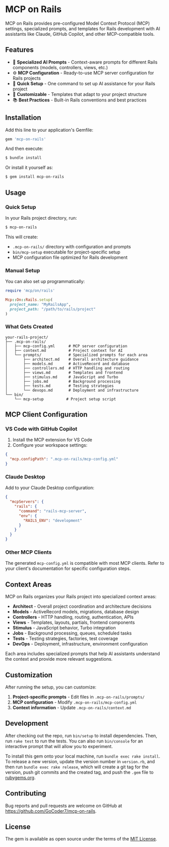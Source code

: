# MCP on Rails

MCP on Rails provides pre-configured Model Context Protocol (MCP) settings, specialized prompts, and templates for Rails development with AI assistants like Claude, GitHub Copilot, and other MCP-compatible tools.

## Features

- 🧠 **Specialized AI Prompts** - Context-aware prompts for different Rails components (models, controllers, views, etc.)
- ⚙️ **MCP Configuration** - Ready-to-use MCP server configuration for Rails projects  
- 🚀 **Quick Setup** - One command to set up AI assistance for your Rails project
- 🔧 **Customizable** - Templates that adapt to your project structure
- 📚 **Best Practices** - Built-in Rails conventions and best practices

## Installation

Add this line to your application's Gemfile:

```ruby
gem 'mcp-on-rails'
```

And then execute:

```bash
$ bundle install
```

Or install it yourself as:

```bash
$ gem install mcp-on-rails
```

## Usage

### Quick Setup

In your Rails project directory, run:

```bash
$ mcp-on-rails
```

This will create:
- `.mcp-on-rails/` directory with configuration and prompts
- `bin/mcp-setup` executable for project-specific setup
- MCP configuration file optimized for Rails development

### Manual Setup

You can also set up programmatically:

```ruby
require 'mcp/on/rails'

Mcp::On::Rails.setup(
  project_name: "MyRailsApp",
  project_path: "/path/to/rails/project"
)
```

### What Gets Created

```
your-rails-project/
├── .mcp-on-rails/
│   ├── mcp-config.yml      # MCP server configuration
│   ├── context.md          # Project context for AI
│   └── prompts/            # Specialized prompts for each area
│       ├── architect.md    # Overall architecture guidance
│       ├── models.md       # ActiveRecord and database
│       ├── controllers.md  # HTTP handling and routing
│       ├── views.md        # Templates and frontend
│       ├── stimulus.md     # JavaScript and Turbo
│       ├── jobs.md         # Background processing
│       ├── tests.md        # Testing strategies
│       └── devops.md       # Deployment and infrastructure
└── bin/
    └── mcp-setup          # Project setup script
```

## MCP Client Configuration

### VS Code with GitHub Copilot

1. Install the MCP extension for VS Code
2. Configure your workspace settings:

```json
{
  "mcp.configPath": ".mcp-on-rails/mcp-config.yml"
}
```

### Claude Desktop

Add to your Claude Desktop configuration:

```json
{
  "mcpServers": {
    "rails": {
      "command": "rails-mcp-server",
      "env": {
        "RAILS_ENV": "development"
      }
    }
  }
}
```

### Other MCP Clients

The generated `mcp-config.yml` is compatible with most MCP clients. Refer to your client's documentation for specific configuration steps.

## Context Areas

MCP on Rails organizes your Rails project into specialized context areas:

- **Architect** - Overall project coordination and architecture decisions
- **Models** - ActiveRecord models, migrations, database design
- **Controllers** - HTTP handling, routing, authentication, APIs
- **Views** - Templates, layouts, partials, frontend components
- **Stimulus** - JavaScript behavior, Turbo integration
- **Jobs** - Background processing, queues, scheduled tasks  
- **Tests** - Testing strategies, factories, test coverage
- **DevOps** - Deployment, infrastructure, environment configuration

Each area includes specialized prompts that help AI assistants understand the context and provide more relevant suggestions.

## Customization

After running the setup, you can customize:

1. **Project-specific prompts** - Edit files in `.mcp-on-rails/prompts/`
2. **MCP configuration** - Modify `.mcp-on-rails/mcp-config.yml`
3. **Context information** - Update `.mcp-on-rails/context.md`

## Development

After checking out the repo, run `bin/setup` to install dependencies. Then, run `rake test` to run the tests. You can also run `bin/console` for an interactive prompt that will allow you to experiment.

To install this gem onto your local machine, run `bundle exec rake install`. To release a new version, update the version number in `version.rb`, and then run `bundle exec rake release`, which will create a git tag for the version, push git commits and the created tag, and push the `.gem` file to [rubygems.org](https://rubygems.org).

## Contributing

Bug reports and pull requests are welcome on GitHub at https://github.com/GoCoder7/mcp-on-rails.

## License

The gem is available as open source under the terms of the [MIT License](https://opensource.org/licenses/MIT).
